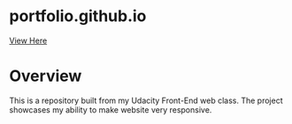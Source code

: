 # portfolio.github.io

[View Here](https://ebereuzodufa.github.io/portfolio/)

# Overview
This is a repository built from my Udacity Front-End web class.
The project showcases my ability to make website very responsive.

